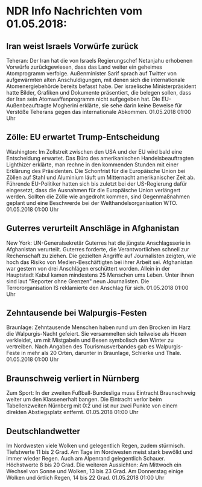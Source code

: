 # NDR Info Nachrichten vom 01.05.2018:


## Iran weist Israels Vorwürfe zurück
Teheran: Der Iran hat die von Israels Regierungschef Netanjahu erhobenen Vorwürfe zurückgewiesen, dass das Land weiter ein geheimes Atomprogramm verfolge. Außenminister Sarif sprach auf Twitter von aufgewärmten alten Anschuldigungen, mit denen sich die internationale Atomenergiebehörde bereits befasst habe. Der israelische Ministerpräsident hatte Bilder, Grafiken und Dokumente präsentiert, die belegen sollen, dass der Iran sein Atomwaffenprogramm nicht aufgegeben hat. Die EU-Außenbeauftragte Mogherini erklärte, sie sehe darin keine Beweise für Verstöße Teherans gegen das internationale Abkommen. 01.05.2018 01:00 Uhr 

## Zölle: EU erwartet Trump-Entscheidung
Washington: Im Zollstreit zwischen den USA und der EU wird bald eine Entscheidung erwartet. Das Büro des amerikanischen Handelsbeauftragten Lighthizer erklärte, man rechne in den kommenden Stunden mit einer Erklärung des Präsidenten. Die Schonfrist für die Europäische Union bei Zöllen auf Stahl und Aluminium läuft um Mitternacht amerikanischer Zeit ab. Führende EU-Politiker hatten sich bis zuletzt bei der US-Regierung dafür eingesetzt, dass die Ausnahmen für die Europäische Union verlängert werden. Sollten die Zölle wie angedroht kommen, sind Gegenmaßnahmen geplant und eine Beschwerde bei der Welthandelsorganisation WTO. 01.05.2018 01:00 Uhr 

## Guterres verurteilt Anschläge in Afghanistan
New York: UN-Generalsekretär Guterres hat die jüngste Anschlagsserie in Afghanistan verurteilt. Guterres forderte, die Verantwortlichen schnell zur Rechenschaft zu ziehen. Die gezielten Angriffe auf Journalisten zeigten, wie hoch das Risiko von Medien-Beschäftigten bei ihrer Arbeit sei. Afghanistan war gestern von drei Anschlägen erschüttert worden. Allein in der Hauptstadt Kabul kamen mindestens 25 Menschen ums Leben. Unter ihnen sind laut "Reporter ohne Grenzen" neun Journalisten. Die Terrororganisation IS reklamierte den Anschlag für sich. 01.05.2018 01:00 Uhr 

## Zehntausende bei Walpurgis-Festen
Braunlage: Zehntausende Menschen haben rund um den Brocken im Harz die Walpurgis-Nacht gefeiert. Sie versammelten sich teilweise als Hexen verkleidet, um mit Mistgabeln und Besen symbolisch den Winter zu vertreiben. Nach Angaben des Tourismusverbandes gab es Walpurgis-Feste in mehr als 20 Orten, darunter in Braunlage, Schierke und Thale. 01.05.2018 01:00 Uhr 

## Braunschweig verliert in Nürnberg
Zum Sport: In der zweiten Fußball-Bundesliga muss Eintracht Braunschweig weiter um den Klassenerhalt bangen. Die Eintracht verlor beim Tabellenzweiten Nürnberg mit 0:2 und ist nur zwei Punkte von einem direkten Abstiegsplatz entfernt. 01.05.2018 01:00 Uhr 

## Deutschlandwetter
Im Nordwesten viele Wolken und gelegentlich Regen, zudem stürmisch. Tiefstwerte 11 bis 2 Grad. Am Tage im Nordwesten meist stark bewölkt und immer wieder Regen. Auch am Alpenrand gelegentlich Schauer. Höchstwerte 8 bis 20 Grad. Die weiteren Aussichten: Am Mittwoch ein Wechsel von Sonne und Wolken, 13 bis 23 Grad. Am Donnerstag einige Wolken und örtlich Regen, 14 bis 22 Grad. 01.05.2018 01:00 Uhr 
